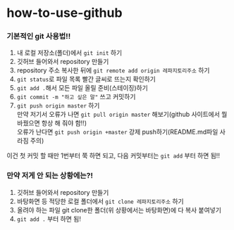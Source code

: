 # how-to-use-github
### 기본적인 git 사용법!!
1. 내 로컬 저장소(폴더)에서 `git init` 하기
1. 깃허브 들어와서 repository 만들기
1. repository 주소 복사한 뒤에 `git remote add origin 레파지토리주소` 하기
1. `git status`로 파일 목록 빨간 글씨로 뜨는지 확인하기
1. `git add .`해서 모든 파일 올릴 준비(스테이징)하기
1. `git commit -m "하고 싶은 말"` 쓰고 커밋하기
1. `git push origin master` 하기  
만약 저기서 오류가 나면 `git pull origin master` 해보기(github 사이트에서 뭘 바꿨으면 항상 해 줘야 함!!)  
오류가 난다면 `git push origin +master` 강제 push하기(README.md파일 사라짐 주의)

이건 첫 커밋 할 때만 1번부터 쭉 하면 되고, 다음 커밋부터는 `git add` 부터 하면 됨!!

### 만약 저게 안 되는 상황에는?!
1. 깃허브 들어와서 repository 만들기
1. 바탕화면 등 적당한 로컬 폴더에서 `git clone 레파지토리주소` 하기
1. 올려야 하는 파일 git clone한 폴더(위 상황에서는 바탕화면)에 다 복사 붙여넣기
1. `git add .` 부터 하면 됨!

